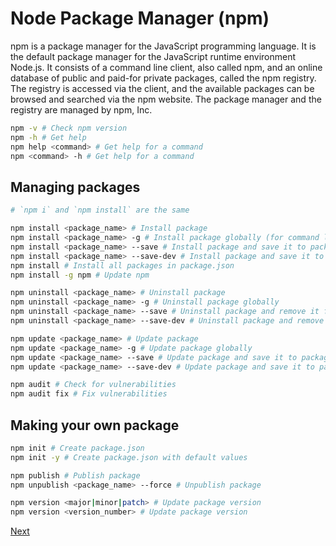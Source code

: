 # Node Package Manager (npm)
npm is a package manager for the JavaScript programming language. It is the default package manager for the JavaScript runtime environment Node.js. It consists of a command line client, also called npm, and an online database of public and paid-for private packages, called the npm registry. The registry is accessed via the client, and the available packages can be browsed and searched via the npm website. The package manager and the registry are managed by npm, Inc.

```bash
npm -v # Check npm version
npm -h # Get help
npm help <command> # Get help for a command
npm <command> -h # Get help for a command
```

## Managing packages
```bash
# `npm i` and `npm install` are the same

npm install <package_name> # Install package
npm install <package_name> -g # Install package globally (for command line tool)
npm install <package_name> --save # Install package and save it to package.json
npm install <package_name> --save-dev # Install package and save it to package.json as a dev dependency
npm install # Install all packages in package.json
npm install -g npm # Update npm

npm uninstall <package_name> # Uninstall package
npm uninstall <package_name> -g # Uninstall package globally
npm uninstall <package_name> --save # Uninstall package and remove it from package.json
npm uninstall <package_name> --save-dev # Uninstall package and remove it from package.json as a dev dependency

npm update <package_name> # Update package
npm update <package_name> -g # Update package globally
npm update <package_name> --save # Update package and save it to package.json
npm update <package_name> --save-dev # Update package and save it to package.json as a dev dependency

npm audit # Check for vulnerabilities
npm audit fix # Fix vulnerabilities
```

## Making your own package
```bash
npm init # Create package.json
npm init -y # Create package.json with default values

npm publish # Publish package
npm unpublish <package_name> --force # Unpublish package

npm version <major|minor|patch> # Update package version
npm version <version_number> # Update package version
```

[Next](./tsc.md)